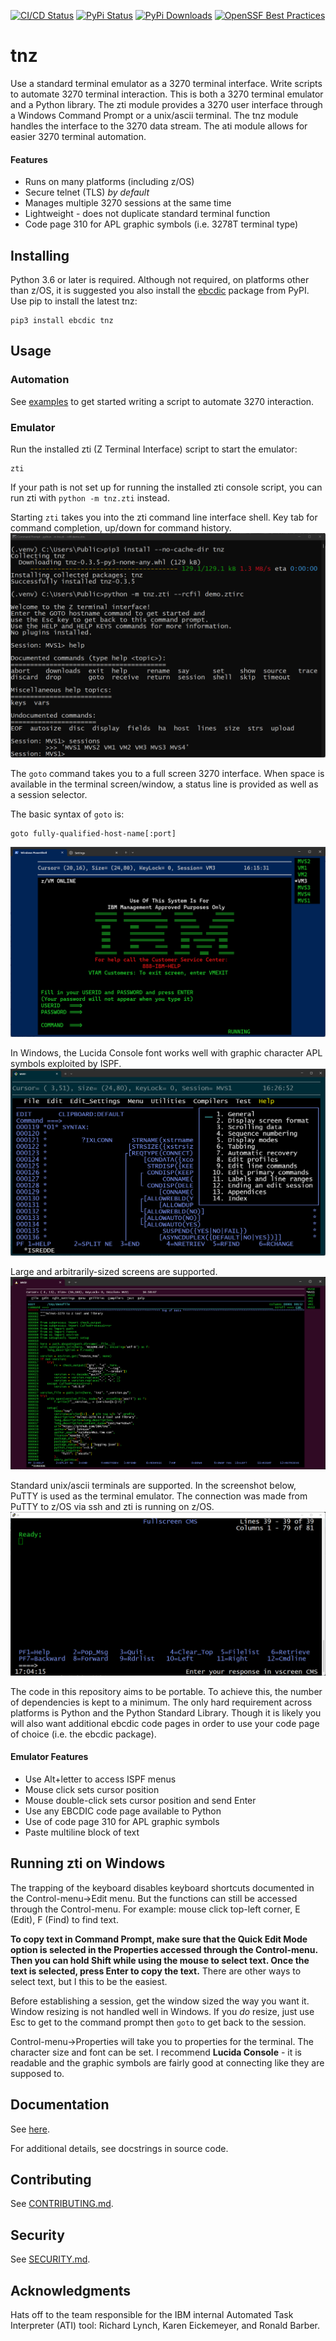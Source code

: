 [![CI/CD Status](
https://github.com/IBM/tnz/actions/workflows/pipeline.yml/badge.svg
)](https://github.com/IBM/tnz/actions/workflows/pipeline.yml)
[![PyPi Status](
https://img.shields.io/pypi/v/tnz.svg
)](https://pypi.org/project/tnz)
[![PyPi Downloads](
https://img.shields.io/pypi/dm/tnz
)](https://pypi.org/project/tnz)
[![OpenSSF Best Practices](
https://bestpractices.coreinfrastructure.org/projects/6762/badge
)](https://bestpractices.coreinfrastructure.org/projects/6762)

# tnz

Use a standard terminal emulator as a 3270 terminal interface. Write
scripts to automate 3270 terminal interaction. This is both a 3270
terminal emulator and a Python library. The zti module provides a 3270
user interface through a Windows Command Prompt or a unix/ascii
terminal. The tnz module handles the interface to the 3270 data
stream. The ati module allows for easier 3270 terminal automation.

#### Features
* Runs on many platforms (including z/OS)
* Secure telnet (TLS) _by default_
* Manages multiple 3270 sessions at the same time
* Lightweight - does not duplicate standard terminal function
* Code page 310 for APL graphic symbols (i.e. 3278T terminal type)

## Installing

Python 3.6 or later is required.
Although not required, on platforms other than z/OS, it is suggested
you also install the [ebcdic](https://pypi.org/project/ebcdic)
package from PyPI.
Use pip to install the latest tnz:
```console
pip3 install ebcdic tnz
```

## Usage
### Automation
See [examples](
https://github.com/IBM/tnz/tree/main/examples
) to get started writing a script to automate 3270 interaction.

### Emulator
Run the installed zti (Z Terminal Interface) script to start the
emulator:
```console
zti
```

If your path is not set up for running the installed zti console script,
you can run zti with `python -m tnz.zti` instead.

Starting `zti` takes you into the zti command line interface shell.
Key tab for command completion, up/down for command history.
![screenshot](
https://github.com/IBM/tnz/raw/main/docs/png/zti-prompt1.png
"shell")

The `goto` command takes you to a full screen 3270 interface. When
space is available in the terminal screen/window, a status line is
provided as well as a session selector.

The basic syntax of `goto` is: 

```
goto fully-qualified-host-name[:port]
```

![screenshot](
https://github.com/IBM/tnz/raw/main/docs/png/zti-host1.png
"3270 full screen")

In Windows, the Lucida Console font works well with graphic character
APL symbols exploited by ISPF.
![screenshot](
https://github.com/IBM/tnz/raw/main/docs/png/zti-host2.png
"Screenshot with APL symbols")

Large and arbitrarily-sized screens are supported.
![screenshot](
https://github.com/IBM/tnz/raw/main/docs/png/zti-host3.png
"Screenshot with large size")

Standard unix/ascii terminals are supported. In the screenshot below,
PuTTY is used as the terminal emulator. The connection was made from
PuTTY to z/OS via ssh and zti is running on z/OS.
![screenshot](
https://github.com/IBM/tnz/raw/main/docs/png/zti-host4.png
"Screenshot using PuTTY")

The code in this repository aims to be portable. To achieve this, the
number of dependencies is kept to a minimum. The only hard
requirement across platforms is Python and the Python Standard
Library. Though it is likely you will also want additional ebcdic
code pages in order to use your code page of choice (i.e. the ebcdic
package).

#### Emulator Features
* Use Alt+letter to access ISPF menus
* Mouse click sets cursor position
* Mouse double-click sets cursor position and send Enter
* Use any EBCDIC code page available to Python
* Use of code page 310 for APL graphic symbols
* Paste multiline block of text

## Running zti on Windows

The trapping of the keyboard disables keyboard shortcuts documented
in the Control-menu->Edit menu. But the functions can still be
accessed through the Control-menu. For example: mouse click top-left
corner, E (Edit), F (Find) to find text.

**To copy text in Command Prompt, make sure that the Quick Edit Mode
option is selected in the Properties accessed through the
Control-menu. Then you can hold Shift while using the mouse to
select text. Once the text is selected, press Enter to copy the
text.** There are other ways to select text, but I this to be the
easiest.

Before establishing a session, get the window sized the way you want
it. Window resizing is not handled well in Windows. If you _do_
resize, just use Esc to get to the command prompt then `goto` to get
back to the session.

Control-menu->Properties will take you to properties for the
terminal. The character size and font can be set. I recommend
**Lucida Console** - it is readable and the graphic symbols are
fairly good at connecting like they are supposed to.


## Documentation

See [here](https://ibm.github.io/tnz/).

For additional details, see docstrings in source code.

## Contributing
See [CONTRIBUTING.md](
https://github.com/IBM/tnz/blob/main/CONTRIBUTING.md
).

## Security
See [SECURITY.md](https://github.com/IBM/tnz/blob/main/SECURITY.md).

## Acknowledgments
Hats off to the team responsible for the IBM internal Automated Task
Interpreter (ATI) tool:
Richard Lynch, Karen Eickemeyer, and Ronald Barber.
